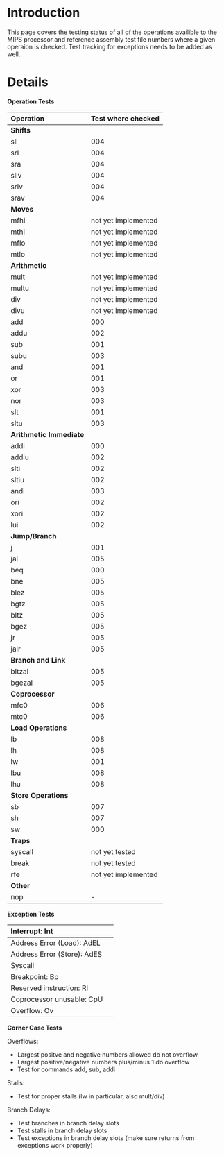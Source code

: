 # Introduction #

This page covers the testing status of all of the operations availible to the MIPS processor and reference assembly test file numbers where a given operaion is checked.  Test tracking for exceptions needs to be added as well.

# Details #

**Operation Tests**

| **Operation** | **Test where checked** |
|:--------------|:-----------------------|
| **Shifts**    |                        |
| sll           | 004                    |
| srl           | 004                    |
| sra           | 004                    |
| sllv          | 004                    |
| srlv          | 004                    |
| srav          | 004                    |
| **Moves**     |                        |
| mfhi          |       not yet implemented |
| mthi          |       not yet implemented |
| mflo          |       not yet implemented |
| mtlo          |       not yet implemented |
| **Arithmetic** |                        |
| mult          |       not yet implemented |
| multu         |      not yet implemented |
| div           |        not yet implemented |
| divu          |       not yet implemented |
| add           |        000             |
| addu          |       002              |
| sub           |        001             |
| subu          |       003              |
| and           |     001                |
| or            |     001                |
| xor           |     003                |
| nor           |     003                |
| slt           |     001                |
| sltu          |     003                |
| **Arithmetic Immediate** |                        |
| addi          |    000                 |
| addiu         |    002                 |
| slti          |    002                 |
| sltiu         |    002                 |
| andi          |    003                 |
| ori           |    002                 |
| xori          |    002                 |
| lui           |    002                 |
| **Jump/Branch** |                        |
| j             |      001               |
| jal           |      005               |
| beq           |      000               |
| bne           |      005               |
| blez          |      005               |
| bgtz          |      005               |
| bltz          |     005                |
| bgez          |      005               |
| jr            |      005               |
| jalr          |      005               |
| **Branch and Link** |                        |
| bltzal        |    005                 |
| bgezal        |    005                 |
| **Coprocessor** |                        |
| mfc0          |    006                 |
| mtc0          |    006                 |
| **Load Operations** |                        |
| lb            |     008                |
| lh            |    008                 |
| lw            |    001                 |
| lbu           |    008                 |
| lhu           |    008                 |
| **Store Operations** |                        |
| sb            |     007                |
| sh            |     007                |
| sw            |     000                |
| **Traps**     |                        |
| syscall       |  not yet tested        |
| break         |   not yet tested       |
| rfe           |     not yet implemented |
| **Other**     |                        |
| nop           |       -                |


**Exception Tests**

| Interrupt: Int |  |
|:---------------|:-|
| Address Error (Load): AdEL |  |
| Address Error (Store): AdES |  |
| Syscall        |  |
| Breakpoint: Bp |  |
| Reserved instruction: RI |  |
| Coprocessor unusable: CpU |  |
| Overflow: Ov   |  |


**Corner Case Tests**

Overflows:
  * Largest positve and negative numbers allowed do not overflow
  * Largest positive/negative numbers plus/minus 1 do overflow
  * Test for commands add, sub, addi

Stalls:
  * Test for proper stalls (lw in particular, also mult/div)

Branch Delays:
  * Test branches in branch delay slots
  * Test stalls in branch delay slots
  * Test exceptions in branch delay slots (make sure returns from exceptions work properly)
